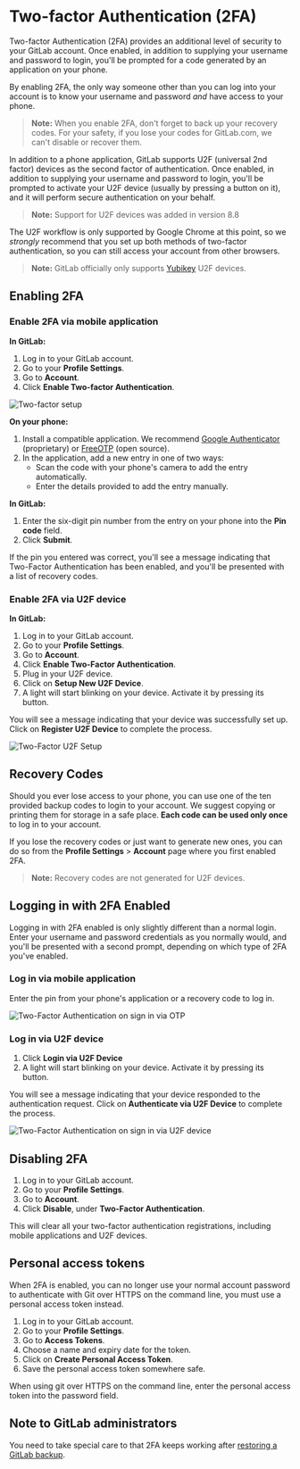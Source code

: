 # Two-factor Authentication (2FA)

Two-factor Authentication (2FA) provides an additional level of security to your
GitLab account. Once enabled, in addition to supplying your username and
password to login, you'll be prompted for a code generated by an application on
your phone.

By enabling 2FA, the only way someone other than you can log into your account
is to know your username and password *and* have access to your phone.

> **Note:**
When you enable 2FA, don't forget to back up your recovery codes. For your safety, if you
lose your codes for GitLab.com, we can't disable or recover them.  

In addition to a phone application, GitLab supports U2F (universal 2nd factor) devices as
the second factor of authentication. Once enabled, in addition to supplying your username and
password to login, you'll be prompted to activate your U2F device (usually by pressing
a button on it), and it will perform secure authentication on your behalf.

> **Note:** Support for U2F devices was added in version 8.8

The U2F workflow is only supported by Google Chrome at this point, so we _strongly_ recommend 
that you set up both methods of two-factor authentication, so you can still access your account 
from other browsers.

> **Note:** GitLab officially only supports [Yubikey] U2F devices.

## Enabling 2FA

### Enable 2FA via mobile application

**In GitLab:**

1. Log in to your GitLab account.
1. Go to your **Profile Settings**.
1. Go to **Account**.
1. Click **Enable Two-factor Authentication**.

![Two-factor setup](2fa.png)

**On your phone:**

1. Install a compatible application. We recommend [Google Authenticator]
\(proprietary\) or [FreeOTP] \(open source\).
1. In the application, add a new entry in one of two ways:
    * Scan the code with your phone's camera to add the entry automatically.
    * Enter the details provided to add the entry manually.

**In GitLab:**

1. Enter the six-digit pin number from the entry on your phone into the **Pin
   code** field.
1. Click **Submit**.

If the pin you entered was correct, you'll see a message indicating that
Two-Factor Authentication has been enabled, and you'll be presented with a list
of recovery codes.

### Enable 2FA via U2F device

**In GitLab:**

1. Log in to your GitLab account.
1. Go to your **Profile Settings**.
1. Go to **Account**.
1. Click **Enable Two-Factor Authentication**.
1. Plug in your U2F device.
1. Click on **Setup New U2F Device**.
1. A light will start blinking on your device. Activate it by pressing its button.

You will see a message indicating that your device was successfully set up. 
Click on **Register U2F Device** to complete the process.

![Two-Factor U2F Setup](2fa_u2f_register.png)

## Recovery Codes

Should you ever lose access to your phone, you can use one of the ten provided
backup codes to login to your account. We suggest copying or printing them for
storage in a safe place. **Each code can be used only once** to log in to your
account.

If you lose the recovery codes or just want to generate new ones, you can do so
from the **Profile Settings** > **Account** page where you first enabled 2FA.

> **Note:** Recovery codes are not generated for U2F devices.

## Logging in with 2FA Enabled

Logging in with 2FA enabled is only slightly different than a normal login.
Enter your username and password credentials as you normally would, and you'll
be presented with a second prompt, depending on which type of 2FA you've enabled.

### Log in via mobile application

Enter the pin from your phone's application or a recovery code to log in.

![Two-Factor Authentication on sign in via OTP](2fa_auth.png)

### Log in via U2F device

1. Click **Login via U2F Device**
1. A light will start blinking on your device. Activate it by pressing its button.

You will see a message indicating that your device responded to the authentication request.
Click on **Authenticate via U2F Device** to complete the process.

![Two-Factor Authentication on sign in via U2F device](2fa_u2f_authenticate.png)

## Disabling 2FA

1. Log in to your GitLab account.
1. Go to your **Profile Settings**.
1. Go to **Account**.
1. Click **Disable**, under **Two-Factor Authentication**.

This will clear all your two-factor authentication registrations, including mobile
applications and U2F devices.

## Personal access tokens

When 2FA is enabled, you can no longer use your normal account password to
authenticate with Git over HTTPS on the command line, you must use a personal
access token instead.

1. Log in to your GitLab account.
1. Go to your **Profile Settings**.
1. Go to **Access Tokens**.
1. Choose a name and expiry date for the token.
1. Click on **Create Personal Access Token**. 
1. Save the personal access token somewhere safe.

When using git over HTTPS on the command line, enter the personal access token
into the password field.

## Note to GitLab administrators

You need to take special care to that 2FA keeps working after
[restoring a GitLab backup](../raketasks/backup_restore.md).

[Google Authenticator]: https://support.google.com/accounts/answer/1066447?hl=en
[FreeOTP]: https://fedorahosted.org/freeotp/
[YubiKey]: https://www.yubico.com/products/yubikey-hardware/
